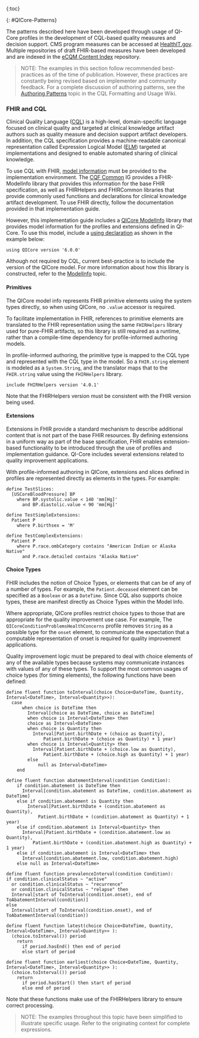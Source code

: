 {:toc}

{: #QICore-Patterns}

The patterns described here have been developed through usage of QI-Core profiles in the development of
CQL-based quality measures and decision support. CMS program measures can be accessed at [HealthIT.gov](https://ecqi.healthit.gov/). Multiple repositories of draft FHIR-based measures have been developed and are indexed in the [eCQM Content Index](https://github.com/cqframework/ecqm-content) repository.

> NOTE: The examples in this section follow recommended best-practices as of the time of publication. However, these practices are constantly being revised based on implementer and community feedback. For a complete discussion of authoring patterns, see the [Authoring Patterns](https://github.com/cqframework/CQL-Formatting-and-Usage-Wiki/wiki/Authoring-Patterns) topic in the CQL Formatting and Usage Wiki.



### FHIR and CQL

Clinical Quality Language ([CQL](http://cql.hl7.org)) is a high-level, domain-specific language focused on clinical quality and targeted at clinical knowledge artifact authors such as quality measure and decision support artifact developers. In addition, the CQL specification provides a machine-readable canonical representation called Expression Logical Model ([ELM](https://cql.hl7.org/04-logicalspecification.html)) targeted at implementations and designed to enable automated sharing of clinical knowledge.

To use CQL with FHIR, [model information](https://cql.hl7.org/07-physicalrepresentation.html#data-model-references) must be provided to the implementation environment. The [CQF Common](http://fhir.org/guides/cqf/common) IG provides a FHIR-ModelInfo library that provides this information for the base FHIR specification, as well as FHIRHelpers and FHIRCommon libraries that provide commonly used functions and declarations for clinical knowledge artifact development. To use FHIR directly, follow the documentation provided in that implementation guide.

However, this implementation guide includes a [QICore ModelInfo](Library-QICore-ModelInfo.html) library that provides model information for the profiles and extensions defined in QI-Core. To use this model, include a [using declaration](https://cql.hl7.org/02-authorsguide.html#data-models) as shown in the example below:

```cql
using QICore version '6.0.0'
```

Although not required by CQL, current best-practice is to include the version of the QICore model. For more information about how this library is constructed, refer to the [ModelInfo](modelinfo.html) topic.


#### Primitives

The QICore model info represents FHIR primitive elements using the system types directly, so when using QICore, no `.value` accessor is required.

To facilitate implementation in FHIR, references to primitive elements are translated to the FHIR representation using the same `FHIRHelpers` library used for pure-FHIR artifacts, so this library is still required as a runtime, rather than a compile-time dependency for profile-informed authoring models.

In profile-informed authoring, the primitive type is mapped to the CQL type and represented with the CQL type in the model. So a `FHIR.string` element is modeled as a `System.String`, and the translator maps that to the `FHIR.string` value using the `FHIRHelpers` library.

```cql
include FHIRHelpers version '4.0.1'
```

Note that the FHIRHelpers version must be consistent with the FHIR version being used.

#### Extensions

Extensions in FHIR provide a standard mechanism to describe additional content that is not part of the base
FHIR resources. By defining extensions in a uniform way as part of the base specification, FHIR enables extension-based functionality to be introduced through the use of profiles and implementation guidance. QI-Core includes several extensions related to quality improvement applications.

With profile-informed authoring in QICore, extensions and slices defined in profiles are represented directly as elements in the types. For example:

```cql
define TestSlices:
  [USCoreBloodPressure] BP
    where BP.systolic.value < 140 'mm[Hg]'
      and BP.diastolic.value < 90 'mm[Hg]'

define TestSimpleExtensions:
  Patient P
    where P.birthsex = 'M'

define TestComplexExtensions:
  Patient P
    where P.race.ombCategory contains "American Indian or Alaska Native"
      and P.race.detailed contains "Alaska Native"
```

#### Choice Types

FHIR includes the notion of Choice Types, or elements that can be of any of a number of types. For example,
the `Patient.deceased` element can be specified as a `Boolean` or as a `DateTime`. Since CQL also supports choice types, these are manifest directly as Choice Types within the Model Info.

Where appropriate, QICore profiles restrict choice types to those that are appropriate for the quality improvement use case. For example, The `QICoreConditionProblemsHealthConcerns` profile removes `String` as a possible type for the `onset` element, to communicate the expectation that a computable representation of onset is required for quality improvement applications.

Quality improvement logic must be prepared to deal with choice elements of any of the available types because systems may communicate instances with values of any of these types. To support the most common usages of choice types (for timing elements), the following functions have been defined:

```cql
define fluent function toInterval(choice Choice<DateTime, Quantity, Interval<DateTime>, Interval<Quantity>>):
  case
	  when choice is DateTime then
    	Interval[choice as DateTime, choice as DateTime]
		when choice is Interval<DateTime> then
  		choice as Interval<DateTime>
		when choice is Quantity then
		  Interval[Patient.birthDate + (choice as Quantity),
			  Patient.birthDate + (choice as Quantity) + 1 year)
		when choice is Interval<Quantity> then
		  Interval[Patient.birthDate + (choice.low as Quantity),
			  Patient.birthDate + (choice.high as Quantity) + 1 year)
		else
			null as Interval<DateTime>
	end

define fluent function abatementInterval(condition Condition):
	if condition.abatement is DateTime then
	  Interval[condition.abatement as DateTime, condition.abatement as DateTime]
	else if condition.abatement is Quantity then
		Interval[Patient.birthDate + (condition.abatement as Quantity),
			Patient.birthDate + (condition.abatement as Quantity) + 1 year)
	else if condition.abatement is Interval<Quantity> then
	  Interval[Patient.birthDate + (condition.abatement.low as Quantity),
		  Patient.birthDate + (condition.abatement.high as Quantity) + 1 year)
	else if condition.abatement is Interval<DateTime> then
	  Interval[condition.abatement.low, condition.abatement.high)
	else null as Interval<DateTime>

define fluent function prevalenceInterval(condition Condition):
if condition.clinicalStatus ~ "active"
  or condition.clinicalStatus ~ "recurrence"
  or condition.clinicalStatus ~ "relapse" then
  Interval[start of ToInterval(condition.onset), end of ToAbatementInterval(condition)]
else
  Interval[start of ToInterval(condition.onset), end of ToAbatementInterval(condition))

define fluent function latest(choice Choice<DateTime, Quantity, Interval<DateTime>, Interval<Quantity>> ):
  (choice.toInterval()) period
    return
      if period.hasEnd() then end of period
      else start of period

define fluent function earliest(choice Choice<DateTime, Quantity, Interval<DateTime>, Interval<Quantity>> ):
  (choice.toInterval()) period
    return
      if period.hasStart() then start of period
      else end of period
```

Note that these functions make use of the FHIRHelpers library to ensure correct processing.

> NOTE: The examples throughout this topic have been simplified to illustrate specific usage. Refer to the originating context for complete expressions.

